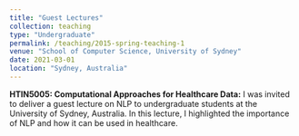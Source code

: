 ```yaml
---
title: "Guest Lectures"
collection: teaching
type: "Undergraduate"
permalink: /teaching/2015-spring-teaching-1
venue: "School of Computer Science, University of Sydney"
date: 2021-03-01
location: "Sydney, Australia"
---
```


**HTIN5005: Computational Approaches for Healthcare Data:** I was invited to deliver a guest lecture on NLP to undergraduate students at the University of Sydney, Australia. In this lecture, I highlighted the importance of NLP and how it can be used in healthcare. 


<!-- **INFO5306: Enterprise Healthcare Information Systems:** I was invited to deliver a guest lecture on NLP to master students at the University of Sydney, Australia. In this lecture, I highlighted the overview of methods used in NLP, and discussed how user generated data on social media can be used for public health monitoring and surverllance using NLP.  -->


